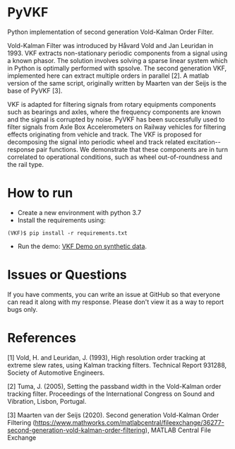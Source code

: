 # PyVKF
Python implementation of second generation Vold-Kalman Order Filter.

Vold-Kalman Filter was introduced by Håvard Vold and Jan Leuridan in 1993. VKF extracts non-stationary periodic components from a signal using a known phasor. The solution involves solving a sparse linear system which in Python is optimally performed with spsolve. The second generation VKF, implemented here can extract multiple orders in parallel [2]. A matlab version of the same script, originally written by Maarten van der Seijs is the base of PyVKF [3].

VKF is adapted for filtering signals from rotary equipments components such as bearings and axles, where the frequency components are known and the signal is corrupted by noise. PyVKF has been successfully used to filter signals from Axle Box Accelerometers on Railway vehicles for filtering effects originating from vehicle and track. 
The VKF is proposed for decomposing the signal into periodic wheel and track related excitation--response pair functions. We demonstrate that these components are in turn correlated to operational conditions, such as wheel out-of-roundness and the rail type.

# How to run
* Create a new environment with python 3.7
* Install the requirements using:

```
(VKF)$ pip install -r requirements.txt
```

* Run the demo: [VKF Demo on synthetic data](VoldKalmanFilter.py).

# Issues or Questions
If you have comments, you can write an issue at GitHub so that everyone can read it along with my response. Please don't view it as a way to report bugs only. 

# References
[1] Vold, H. and Leuridan, J. (1993), High resolution order tracking at extreme slew rates, using Kalman tracking filters. Technical Report 931288, Society of Automotive Engineers.

[2] Tuma, J. (2005), Setting the passband width in the Vold-Kalman order tracking filter. Proceedings of the International Congress on Sound and Vibration, Lisbon, Portugal.

[3] Maarten van der Seijs (2020). Second generation Vold-Kalman Order Filtering (https://www.mathworks.com/matlabcentral/fileexchange/36277-second-generation-vold-kalman-order-filtering), MATLAB Central File Exchange

